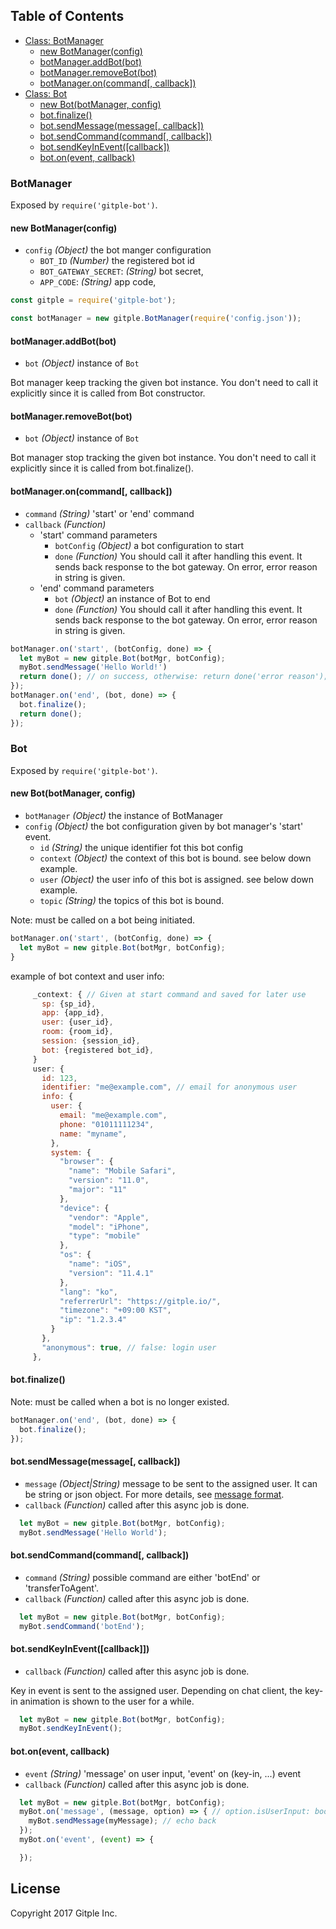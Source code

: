 ## Table of Contents

  - [Class: BotManager](#botmanager)
    - [new BotManager(config)](#new-botmanagerconfig)
    - [botManager.addBot(bot)](#botmanageraddbotbot)
    - [botManager.removeBot(bot)](#botmanagerremovebotbot)
    - [botManager.on(command[, callback])](#botmanageroncommand-callback)
  - [Class: Bot](#bot)
    - [new Bot(botManager, config)](#new-botbotmanager-config)
    - [bot.finalize()](#botfinalize)
    - [bot.sendMessage(message[, callback])](#botsendmessagemessage-callback)
    - [bot.sendCommand(command[, callback])](#botsendcommandcommand-callback)
    - [bot.sendKeyInEvent([callback])](#botsendkeyineventcallback)
    - [bot.on(event, callback)](#botonevent-callback)

### BotManager
Exposed by `require('gitple-bot')`.

#### new BotManager(config)

  - `config` _(Object)_  the bot manger configuration
    - `BOT_ID` _(Number)_  the registered bot id
    - `BOT_GATEWAY_SECRET`: _(String)_ bot secret,
    - `APP_CODE`: _(String)_ app code,

```js
const gitple = require('gitple-bot');

const botManager = new gitple.BotManager(require('config.json'));
```

#### botManager.addBot(bot)
  - `bot` _(Object)_ instance of `Bot`

Bot manager keep tracking the given bot instance. You don't need to call it explicitly since it is called from Bot constructor.


#### botManager.removeBot(bot)
  - `bot` _(Object)_ instance of `Bot`

Bot manager stop tracking the given bot instance. You don't need to call it explicitly since it is called from bot.finalize().


#### botManager.on(command[, callback])

  - `command` _(String)_ 'start' or 'end' command
  - `callback` _(Function)_
    - 'start' command parameters
      - `botConfig` _(Object)_ a bot configuration to start
      - `done` _(Function)_ You should call it after handling this event. It sends back response to the bot gateway. On error, error reason in string is given.
    - 'end' command parameters
      - `bot` _(Object)_ an instance of Bot to end
      - `done` _(Function)_ You should call it after handling this event. It sends back response to the bot gateway. On error, error reason in string is given.


```js
botManager.on('start', (botConfig, done) => {
  let myBot = new gitple.Bot(botMgr, botConfig);
  myBot.sendMessage('Hello World!')
  return done(); // on success, otherwise: return done('error reason');
});
botManager.on('end', (bot, done) => {
  bot.finalize();
  return done();
});
```

### Bot
Exposed by `require('gitple-bot')`.

#### new Bot(botManager, config)

  - `botManager` _(Object)_  the instance of BotManager
  - `config` _(Object)_  the bot configuration given by bot manager's 'start' event.
    - `id` _(String)_  the unique identifier fot this bot config
    - `context` _(Object)_  the context of this bot is bound. see below down example.
    - `user` _(Object)_  the user info of this bot is assigned. see below down example.
    - `topic` _(String)_ the topics of this bot is bound.

Note: must be called on a bot being initiated.

```js
botManager.on('start', (botConfig, done) => {
  let myBot = new gitple.Bot(botMgr, botConfig);
}
```

example of bot context and user info:

```js
     _context: { // Given at start command and saved for later use
       sp: {sp_id},
       app: {app_id},
       user: {user_id},
       room: {room_id},
       session: {session_id},
       bot: {registered bot_id},
     }
     user: {
       id: 123,
       identifier: "me@example.com", // email for anonymous user
       info: {
         user: {
           email: "me@example.com",
           phone: "01011111234",
           name: "myname",
         },
         system: {
           "browser": {
             "name": "Mobile Safari",
             "version": "11.0",
             "major": "11"
           },
           "device": {
             "vendor": "Apple",
             "model": "iPhone",
             "type": "mobile"
           },
           "os": {
             "name": "iOS",
             "version": "11.4.1"
           },
           "lang": "ko",
           "referrerUrl": "https://gitple.io/",
           "timezone": "+09:00 KST",
           "ip": "1.2.3.4"
         }
       },
       "anonymous": true, // false: login user
     },
```

#### bot.finalize()

Note: must be called when a bot is no longer existed.

```js
botManager.on('end', (bot, done) => {
  bot.finalize();
});
```

#### bot.sendMessage(message[, callback])
  - `message` _(Object|String)_ message to be sent to the assigned user. It can be string or json object. For more details, see [message format](/README.md#messssage-format).
  - `callback` _(Function)_ called after this async job is done.


```js
  let myBot = new gitple.Bot(botMgr, botConfig);
  myBot.sendMessage('Hello World');
```

#### bot.sendCommand(command[, callback])
  - `command` _(String)_  possible command are either 'botEnd' or 'transferToAgent'.
  - `callback` _(Function)_ called after this async job is done.

```js
  let myBot = new gitple.Bot(botMgr, botConfig);
  myBot.sendCommand('botEnd');
```

#### bot.sendKeyInEvent([callback]])
  - `callback` _(Function)_ called after this async job is done.

Key in event is sent to the assigned user. Depending on chat client, the key-in animation is shown to the user for a while.

```js
  let myBot = new gitple.Bot(botMgr, botConfig);
  myBot.sendKeyInEvent();
```

#### bot.on(event, callback)
  - `event` _(String)_ 'message' on user input, 'event' on (key-in, ...) event
  - `callback` _(Function)_ called after this async job is done.

```js
  let myBot = new gitple.Bot(botMgr, botConfig);
  myBot.on('message', (message, option) => { // option.isUserInput: boolean - true if message input by user key-in.
    myBot.sendMessage(myMessage); // echo back
  });
  myBot.on('event', (event) => {

  });
```

License
----------
   Copyright 2017 Gitple Inc.
